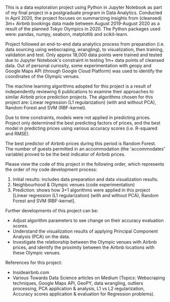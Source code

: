 This is a data exploration project using Python in Jupyter Notebook as part of my final project in a postgraduate program in Data Analytics. 
Conducted in April 2020, the project focuses on summarizing insights from (cleansed) 3m+ Airbnb bookings data made between August 2019-August 2020 as a result of the planned Tokyo Olympics in 2020.
The Python packages used were: pandas, numpy, seaborn, matplotlib and scikit-learn.

Project followed an end-to-end data analytics process from preparation (i.e. data sourcing using webscraping, wrangling), to visualization, then training, validation and test. Only approx 18,000 data points were trained and tested due to Jupyter Notebook's constraint in testing 1m+ data points of cleansed data.
Out of personal curiosity, some experimentation with geopy and Google Maps API (through Google Cloud Platform) was used to identify the coordinates of the Olympic venues.

The machine learning algorithms adopted for this project is a result of independently reviewing 6 publications to examine their approaches to similar Airbnb price prediction projects.
The algorithms chosen for this project are: Linear regression (L1 regularization) (with and without PCA), Random Forest and SVM (RBF-kernel).

Due to time constraints, models were not applied in predicting prices. Project only determined the best predicting factors of prices, and the best model in predicting prices using various accuracy scores (i.e. R-squared and RMSE).

The best predictor of Airbnb prices during this period is Random Forest. The number of guests permitted in an accommodation (the 'accommodates' variable) proved to be the best indicator of Airbnb prices.

Please view the code of this project in the following order, which represents the order of my code development process:
1. Initial results: includes data preparation and data visualization results.
2. Neighbourhood & Olympic venues (code experimentation)
3. Prediction: shows how 3+1 algorithms were applied in this project [Linear regression (L1 regularization) (with and without PCA), Random Forest and SVM (RBF-kernel].

Further developments of this project can be:
- Adjust algorithm parameters to see change on their accuracy evaluation scores.
- Understand the visualization results of applying Principal Component Analysis (PCA) on the data.
- Investigate the relationship between the Olympic venues with Airbnb prices, and identify the proximity between the Airbnb locations with these Olympic venues.

References for this project:
- Insideairbnb.com
- Various Towards Data Science articles on Medium (Topics: Webscraping techniques, Google Maps API, GeoPY, data wrangling, outliers processing, PCA application & analysis, L1 vs L2 regularization, Accuracy scores application & evaluation for Regression problems).
